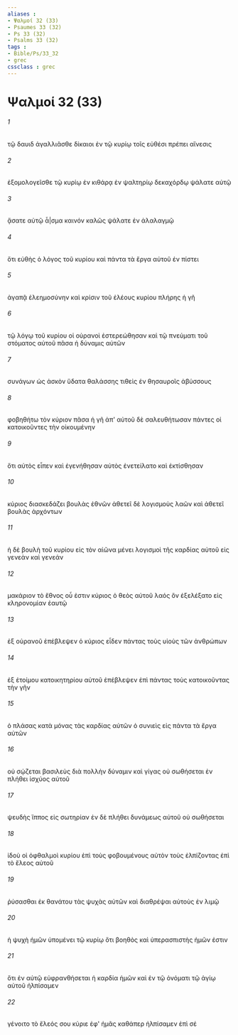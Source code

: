```yaml
---
aliases : 
- Ψαλμοί 32 (33)
- Psaumes 33 (32)
- Ps 33 (32)
- Psalms 33 (32)
tags : 
- Bible/Ps/33_32
- grec
cssclass : grec
---
```


# Ψαλμοί 32 (33)

###### 1
τῷ δαυιδ ἀγαλλιᾶσθε δίκαιοι ἐν τῷ κυρίῳ τοῖς εὐθέσι πρέπει αἴνεσις
###### 2
ἐξομολογεῖσθε τῷ κυρίῳ ἐν κιθάρᾳ ἐν ψαλτηρίῳ δεκαχόρδῳ ψάλατε αὐτῷ
###### 3
ᾄσατε αὐτῷ ἆ|σμα καινόν καλῶς ψάλατε ἐν ἀλαλαγμῷ
###### 4
ὅτι εὐθὴς ὁ λόγος τοῦ κυρίου καὶ πάντα τὰ ἔργα αὐτοῦ ἐν πίστει
###### 5
ἀγαπᾷ ἐλεημοσύνην καὶ κρίσιν τοῦ ἐλέους κυρίου πλήρης ἡ γῆ
###### 6
τῷ λόγῳ τοῦ κυρίου οἱ οὐρανοὶ ἐστερεώθησαν καὶ τῷ πνεύματι τοῦ στόματος αὐτοῦ πᾶσα ἡ δύναμις αὐτῶν
###### 7
συνάγων ὡς ἀσκὸν ὕδατα θαλάσσης τιθεὶς ἐν θησαυροῖς ἀβύσσους
###### 8
φοβηθήτω τὸν κύριον πᾶσα ἡ γῆ ἀπ' αὐτοῦ δὲ σαλευθήτωσαν πάντες οἱ κατοικοῦντες τὴν οἰκουμένην
###### 9
ὅτι αὐτὸς εἶπεν καὶ ἐγενήθησαν αὐτὸς ἐνετείλατο καὶ ἐκτίσθησαν
###### 10
κύριος διασκεδάζει βουλὰς ἐθνῶν ἀθετεῖ δὲ λογισμοὺς λαῶν καὶ ἀθετεῖ βουλὰς ἀρχόντων
###### 11
ἡ δὲ βουλὴ τοῦ κυρίου εἰς τὸν αἰῶνα μένει λογισμοὶ τῆς καρδίας αὐτοῦ εἰς γενεὰν καὶ γενεάν
###### 12
μακάριον τὸ ἔθνος οὗ ἐστιν κύριος ὁ θεὸς αὐτοῦ λαός ὃν ἐξελέξατο εἰς κληρονομίαν ἑαυτῷ
###### 13
ἐξ οὐρανοῦ ἐπέβλεψεν ὁ κύριος εἶδεν πάντας τοὺς υἱοὺς τῶν ἀνθρώπων
###### 14
ἐξ ἑτοίμου κατοικητηρίου αὐτοῦ ἐπέβλεψεν ἐπὶ πάντας τοὺς κατοικοῦντας τὴν γῆν
###### 15
ὁ πλάσας κατὰ μόνας τὰς καρδίας αὐτῶν ὁ συνιεὶς εἰς πάντα τὰ ἔργα αὐτῶν
###### 16
οὐ σῴζεται βασιλεὺς διὰ πολλὴν δύναμιν καὶ γίγας οὐ σωθήσεται ἐν πλήθει ἰσχύος αὐτοῦ
###### 17
ψευδὴς ἵππος εἰς σωτηρίαν ἐν δὲ πλήθει δυνάμεως αὐτοῦ οὐ σωθήσεται
###### 18
ἰδοὺ οἱ ὀφθαλμοὶ κυρίου ἐπὶ τοὺς φοβουμένους αὐτὸν τοὺς ἐλπίζοντας ἐπὶ τὸ ἔλεος αὐτοῦ
###### 19
ῥύσασθαι ἐκ θανάτου τὰς ψυχὰς αὐτῶν καὶ διαθρέψαι αὐτοὺς ἐν λιμῷ
###### 20
ἡ ψυχὴ ἡμῶν ὑπομένει τῷ κυρίῳ ὅτι βοηθὸς καὶ ὑπερασπιστὴς ἡμῶν ἐστιν
###### 21
ὅτι ἐν αὐτῷ εὐφρανθήσεται ἡ καρδία ἡμῶν καὶ ἐν τῷ ὀνόματι τῷ ἁγίῳ αὐτοῦ ἠλπίσαμεν
###### 22
γένοιτο τὸ ἔλεός σου κύριε ἐφ' ἡμᾶς καθάπερ ἠλπίσαμεν ἐπὶ σέ
